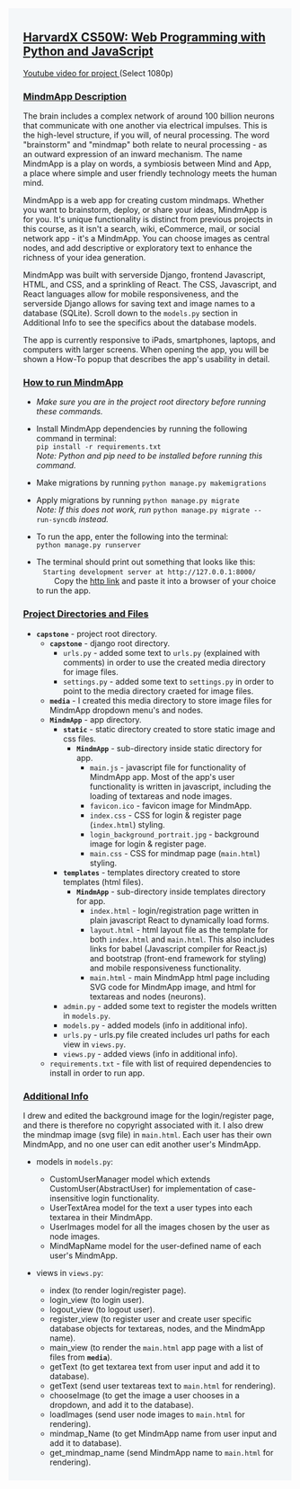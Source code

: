 

<div style="background-color: rgba(236, 242, 246, 0.5); padding: 10px; padding-left: 26px; padding-right: 26px;">

<u>

## HarvardX [CS50W](https://www.edx.org/course/cs50s-web-programming-with-python-and-javascript): Web Programming with Python and JavaScript

</u>

<a href="https://www.youtube.com/watch?v=H4gN1CRU8Pc" target="blank">Youtube video for project </a>(Select 1080p)

<u>

### MindmApp Description

</u>

The brain includes a complex network of around 100 billion neurons that communicate with one another via electrical impulses. This is the high-level structure, if you will, of neural processing. The word "brainstorm" and "mindmap" both relate to neural processing - as an outward expression of an inward mechanism. The name MindmApp is a play on words, a symbiosis between Mind and App, a place where simple and user friendly technology meets the human mind.

MindmApp is a web app for creating custom mindmaps. Whether you want to brainstorm, deploy, or share your ideas, MindmApp is for you. It's unique functionality is distinct from previous projects in this course, as it isn't a search, wiki, eCommerce, mail, or social network app - it's a MindmApp. You can choose images as central nodes, and add descriptive or exploratory text to enhance the richness of your idea generation.

MindmApp was built with serverside Django, frontend Javascript, HTML, and CSS, and a sprinkling of React. The CSS, Javascript, and React languages allow for mobile responsiveness, and the serverside Django allows for saving text and image names to a database (SQLite). Scroll down to the `models.py` section in Additional Info to see the specifics about the database models.

The app is currently responsive to iPads, smartphones, laptops, and computers with larger screens. When opening the app, you will be shown a How-To popup that describes the app's usability in detail.


<u>

### How to run MindmApp

</u>

  - *Make sure you are in the project root directory before running these commands.*
  - Install MindmApp dependencies by running the following command in terminal:<br/> `pip install -r requirements.txt` <br/> *Note: Python and pip need to be installed before running this command.*
  - Make migrations by running `python manage.py makemigrations`
  - Apply migrations by running `python manage.py migrate` <br/> *Note: If this does not work, run* `python manage.py migrate --run-syncdb` *instead.*
  - To run the app, enter the following into the terminal:<br/>
  `python manage.py runserver`

  - The terminal should print out something that looks like this:
  <br/>&nbsp;&nbsp;&nbsp;`Starting development server at http://127.0.0.1:8000/`
  <br/>&nbsp;&nbsp;&nbsp;&nbsp;&nbsp;&nbsp;&nbsp;
   Copy the <a href="http://127.0.0.1:8000/" target="_blank">http link</a> and paste it into a browser of your choice to run the app.

<u>

### Project Directories and Files

</u>


  - **`capstone`** - project root directory.
    - **`capstone`** - django root directory.
      - `urls.py` - added some text to `urls.py` (explained with comments) in order to use the created media directory for image files.
      - `settings.py` - added some text to `settings.py` in order to point to the media directory craeted for image files.
    - **`media`** - I created this media directory to store image files for MindmApp dropdown menu's and nodes.
    - **`MindmApp`** - app directory.
      - **`static`** - static directory created to store static image and css files.
        - **`MindmApp`** - sub-directory inside static directory for app.
          - `main.js` - javascript file for functionality of MindmApp app. Most of the app's user functionality is written in javascript, including the loading of textareas and node images.
          - `favicon.ico` - favicon image for MindmApp.
          - `index.css` - CSS for login & register page (`index.html`) styling.
          - `login_background_portrait.jpg` - background image for login & register page.
          - `main.css` - CSS for mindmap page (`main.html`) styling.
      - **`templates`** - templates directory created to store templates (html files).
        - **`MindmApp`** - sub-directory inside templates directory for app.
          - `index.html` - login/registration page written in plain javascript React to dynamically load forms.
          - `layout.html` - html layout file as the template for both `index.html` and `main.html`. This also includes links for babel (Javascript compiler for React.js) and bootstrap (front-end framework for styling) and mobile responsiveness functionality.
          - `main.html` - main MindmApp html page including SVG code for MindmApp image, and html for textareas and nodes (neurons).
      - `admin.py` - added some text to register the models written in `models.py`.
      - `models.py` - added models (info in additional info).
      - `urls.py` - urls.py file created includes url paths for each view in `views.py`.
      - `views.py` - added views (info in additional info).
    - `requirements.txt` - file with list of required dependencies to install in order to run app.

<u>

### Additional Info

</u>

I drew and edited the background image for the login/register page, and there is therefore no copyright associated with it. I also drew the mindmap image (svg file) in `main.html`. Each user has their own MindmApp, and no one user can edit another user's MindmApp.

- models in `models.py`:
  - CustomUserManager model which extends CustomUser(AbstractUser) for implementation of case-insensitive login functionality.
  - UserTextArea model for the text a user types into each textarea in their MindmApp.
  - UserImages model for all the images chosen by the user as node images.
  - MindMapName model for the user-defined name of each user's MindmApp.

- views in `views.py`:
  - index (to render login/register page).
  - login_view (to login user).
  - logout_view (to logout user).
  - register_view (to register user and create user specific database objects for textareas, nodes, and the MindmApp name).
  - main_view (to render the `main.html` app page with a list of files from **`media`**).
  - getText (to get textarea text from user input and add it to database).
  - getText (send user textareas text to `main.html` for rendering).
  - chooseImage (to get the image a user chooses in a dropdown, and add it to the database).
  - loadImages (send user node images to `main.html` for rendering).
  - mindmap_Name (to get MindmApp name from user input and add it to database).
  - get_mindmap_name (send MindmApp name to `main.html` for rendering).
</div>
